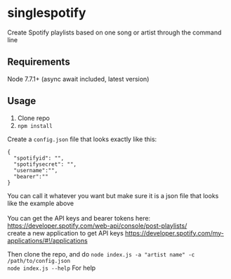 # singlespotify
Create Spotify playlists based on one song or artist through the command line

## Requirements
Node 7.7.1+ (async await included, latest version)

## Usage
1. Clone repo
2. `npm install`

Create a `config.json` file that looks exactly like this: <br>
```
{
  "spotifyid": "",
  "spotifysecret": "",
  "username":"",
  "bearer":""
}
```
You can call it whatever you want but make sure it is a json file that looks like the example above <br><br>
You can get the API keys and bearer tokens here: <br>
https://developer.spotify.com/web-api/console/post-playlists/ <br>
create a new application to get API keys
https://developer.spotify.com/my-applications/#!/applications

Then clone the repo, and do
`node index.js -a "artist name" -c /path/to/config.json` <br>
`node index.js --help` For help
